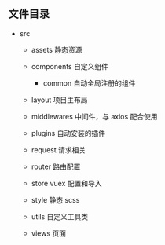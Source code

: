 ## 文件目录

- src

  - assets 静态资源
  - components 自定义组件

    - common 自动全局注册的组件

  - layout 项目主布局
  - middlewares 中间件，与 axios 配合使用
  - plugins 自动安装的插件
  - request 请求相关
  - router 路由配置
  - store vuex 配置和导入
  - style 静态 scss
  - utils 自定义工具类
  - views 页面
